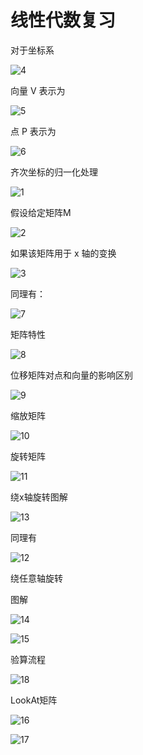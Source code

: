﻿
# 线性代数复习

对于坐标系

![4](02_07/4.png)

向量 V 表示为

![5](02_07/5.png)

点 P 表示为

![6](02_07/6.png)

齐次坐标的归一化处理

![1](02_07/1.png)

假设给定矩阵M

![2](02_07/2.png)

如果该矩阵用于 x 轴的变换

![3](02_07/3.png)

同理有：

![7](02_07/7.png)

矩阵特性

![8](02_07/8.png)

位移矩阵对点和向量的影响区别

![9](02_07/9.png)

缩放矩阵

![10](02_07/10.png)

旋转矩阵

![11](02_07/11.png)

绕x轴旋转图解

![13](02_07/13.png)

同理有

![12](02_07/12.png)

绕任意轴旋转

图解

![14](02_07/14.png)

![15](02_07/15.png)

验算流程

![18](02_07/18.jpg)

LookAt矩阵

![16](02_07/16.png)

![17](02_07/17.png)



